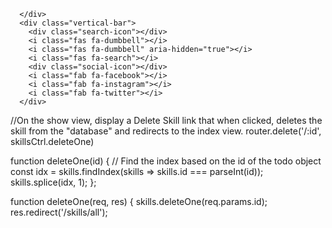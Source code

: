       </div>
      <div class="vertical-bar">
        <div class="search-icon"></div>
        <i class="fas fa-dumbbell"></i>
        <i class="fas fa-dumbbell" aria-hidden="true"></i>
        <i class="fas fa-search"></i>
        <div class="social-icon"></div>
        <i class="fab fa-facebook"></i>
        <i class="fab fa-instagram"></i>
        <i class="fab fa-twitter"></i>
      </div>



//On the show view, display a Delete Skill link that when clicked, deletes the skill from the "database" and redirects to the index view.
router.delete('/:id', skillsCtrl.deleteOne)

function deleteOne(id) {
  // Find the index based on the id of the todo object
  const idx = skills.findIndex(skills => skills.id === parseInt(id));
  skills.splice(idx, 1);
};


function deleteOne(req, res) {
    skills.deleteOne(req.params.id);
    res.redirect('/skills/all');
